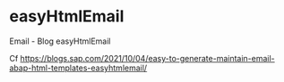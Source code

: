 # easyHtmlEmail
Email - Blog easyHtmlEmail

Cf https://blogs.sap.com/2021/10/04/easy-to-generate-maintain-email-abap-html-templates-easyhtmlemail/
